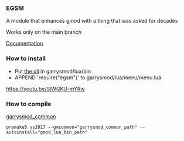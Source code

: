 ### EGSM
A module that enhances gmod with a thing that was asked for decades

Works only on the main branch

[Documentation](https://github.com/devonium/EGSM/wiki)
 
### How to install
* Put [the dll](https://github.com/devonium/EGSM/releases) in garrysmod/lua/bin
* APPEND 'require("egsm")' to garrysmod/lua/menu/menu.lua

https://youtu.be/SlWGKU-mYRw

### How to compile
[garrysmod_common](https://github.com/danielga/garrysmod_common)

```
premake5 vs2017 --gmcommon="garrysmod_common_path" --autoinstall="gmod_lua_bin_path"
```
